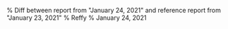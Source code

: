 % Diff between report from "January 24, 2021" and reference report from "January 23, 2021"
% Reffy
% January 24, 2021

